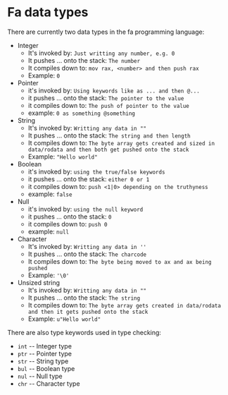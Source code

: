 # Fa data types

There are currently two data types in the fa
programming language:

-   Integer
    -   It's invoked by: `Just writting any number, e.g. 0`
    -   It pushes ... onto the stack: `The number`
    -   It compiles down to: `mov rax, <number> and then push rax`
    -   Example: `0`
-   Pointer
    -   it's invoked by: `Using keywords like as ... and then @...`
    -   it pushes ... onto the stack: `The pointer to the value`
    -   it compiles down to: `The push of pointer to the value`
    -   example: `0 as something @something`
-   String
    -   It's invoked by: `Writting any data in ""`
    -   It pushes ... onto the stack: `The string and then length`
    -   It compiles down to: `The byte array gets created and sized in data/rodata and then both get pushed onto the stack`
    -   Example: `"Hello world"`
-   Boolean
    -   it's invoked by: `using the true/false keywords`
    -   it pushes ... onto the stack: `either 0 or 1`
    -   it compiles down to: `push <1|0> depending on the truthyness`
    -   example: `false`
-   Null
    -   it's invoked by: `using the null keyword`
    -   it pushes ... onto the stack: `0`
    -   it compiles down to: `push 0`
    -   example: `null`
-   Character
    -   It's invoked by: `Writting any data in ''`
    -   It pushes ... onto the stack: `The charcode`
    -   It compiles down to: `The byte being moved to ax and ax being pushed`
    -   Example: `'\0'`
-   Unsized string
    -   It's invoked by: `Writting any data in ""`
    -   It pushes ... onto the stack: `The string`
    -   It compiles down to: `The byte array gets created in data/rodata and then it gets pushed onto the stack`
    -   Example: `u"Hello world"`

There are also type keywords used in type checking:

-   `int` -- Integer type
-   `ptr` -- Pointer type
-   `str` -- String type
-   `bul` -- Boolean type
-   `nul` -- Null type
-   `chr` -- Character type
